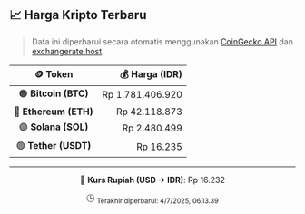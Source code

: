 

<!-- HARGA_KRIPTO -->
## 📈 Harga Kripto Terbaru

> Data ini diperbarui secara otomatis menggunakan [CoinGecko API](https://www.coingecko.com/) dan [exchangerate.host](https://exchangerate.host/)

<div align="center">

| 🪙 Token | 💰 Harga (IDR) |
|:------:|---------------:|
| 🟠 **Bitcoin (BTC)**   | Rp 1.781.406.920 |
| 🔵 **Ethereum (ETH)**  | Rp 42.118.873 |
| 🟣 **Solana (SOL)**    | Rp 2.480.499 |
| 🟢 **Tether (USDT)**   | Rp 16.235 |

---

💱 **Kurs Rupiah (USD → IDR)**: Rp 16.232

🕒 <sub>Terakhir diperbarui: 4/7/2025, 06.13.39</sub>

</div>
<!-- /HARGA_KRIPTO -->